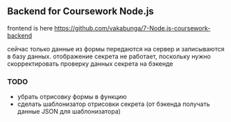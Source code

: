 ## Backend for Coursework Node.js

frontend is here https://github.com/vakabunga/7-Node.js-coursework-backend

сейчас только данные из формы передаются на сервер и записываются в базу данных.
отображение секрета не работает, поскольку нужно скорректировать проверку данных секрета на бэкенде

### TODO

- убрать отрисовку формы в функцию
- сделать шаблонизатор отрисовки секрета (от бэкенда получать данные JSON для шаблонизатора)
